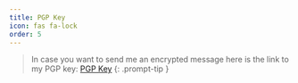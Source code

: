 ```yaml
---
title: PGP Key
icon: fas fa-lock
order: 5
---
```



> In case you want to send me an encrypted message here is the link to my PGP key: [PGP Key](https://keys.openpgp.org/vks/v1/by-fingerprint/9C954C3ACBAD3854792C7EBDBB83E41B1D31A421)
{: .prompt-tip }